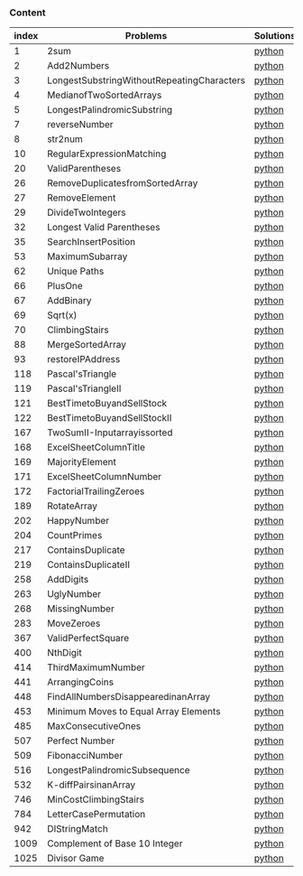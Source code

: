 ### Content 
index|Problems|Solutions
--|--|--
1|2sum|[python](1.2sum.py)
2|Add2Numbers|[python](2.Add2Numbers.py)
3|LongestSubstringWithoutRepeatingCharacters|[python](3.LongestSubstringWithoutRepeatingCharacters.py)
4|MedianofTwoSortedArrays|[python](4.MedianofTwoSortedArrays.py)
5|LongestPalindromicSubstring|[python](5.LongestPalindromicSubstring.py)
7|reverseNumber|[python](7.reverseNumber.py)
8|str2num|[python](8.str2num.py)
10|RegularExpressionMatching|[python](10.RegularExpressionMatching.py)
20|ValidParentheses|[python](20.ValidParentheses.py)
26|RemoveDuplicatesfromSortedArray|[python](26.RemoveDuplicatesfromSortedArray.py)
27|RemoveElement|[python](27.RemoveElement.py)
29|DivideTwoIntegers|[python](29.DivideTwoIntegers.py)
32| Longest Valid Parentheses|[python](32.LongestValidParentheses.py)
35|SearchInsertPosition|[python](35.SearchInsertPosition.py)
53|MaximumSubarray|[python](53.MaximumSubarray.py)
62| Unique Paths|[python](62.UniquePaths.py)
66|PlusOne|[python](66.PlusOne.py)
67|AddBinary|[python](67.AddBinary.py)
69|Sqrt(x)|[python](69.Sqrt(x).py)
70|ClimbingStairs|[python](70.ClimbingStairs.py)
88|MergeSortedArray|[python](88.MergeSortedArray.py)
93|restoreIPAddress|[python](93.restoreIPAddress.py)
118|Pascal'sTriangle|[python](118.Pascal'sTriangle.py)
119|Pascal'sTriangleII|[python](119.Pascal'sTriangleII.py)
121|BestTimetoBuyandSellStock|[python](121.BestTimetoBuyandSellStock.py)
122|BestTimetoBuyandSellStockII|[python](122.BestTimetoBuyandSellStockII.py)
167|TwoSumII-Inputarrayissorted|[python](167.TwoSumII-Inputarrayissorted.py)
168|ExcelSheetColumnTitle|[python](168.ExcelSheetColumnTitle.py)
169|MajorityElement|[python](169.MajorityElement.py)
171|ExcelSheetColumnNumber|[python](171.ExcelSheetColumnNumber.py)
172|FactorialTrailingZeroes|[python](172.FactorialTrailingZeroes.py)
189|RotateArray|[python](189.RotateArray.py)
202|HappyNumber|[python](202.HappyNumber.py)
204|CountPrimes|[python](204.CountPrimes.py)
217|ContainsDuplicate|[python](217.ContainsDuplicate.py)
219|ContainsDuplicateII|[python](219.ContainsDuplicateII.py)
258|AddDigits|[python](258.AddDigits.py)
263|UglyNumber|[python](263.UglyNumber.py)
268|MissingNumber|[python](268.MissingNumber.py)
283|MoveZeroes|[python](283.MoveZeroes.py)
367|ValidPerfectSquare|[python](367.ValidPerfectSquare.py)
400|NthDigit|[python](400.NthDigit.py)
414|ThirdMaximumNumber|[python](414.ThirdMaximumNumber.py)
441|ArrangingCoins|[python](441.ArrangingCoins.py)
448|FindAllNumbersDisappearedinanArray|[python](448.FindAllNumbersDisappearedinanArray.py)
453| Minimum Moves to Equal Array Elements|[python](453.MinimumMovestoEqualArrayElements.py)
485|MaxConsecutiveOnes|[python](485.MaxConsecutiveOnes.py)
507| Perfect Number|[python](507.PerfectNumber.py)
509|FibonacciNumber|[python](509.FibonacciNumber.py)
516|LongestPalindromicSubsequence|[python](516.LongestPalindromicSubsequence.py)
532|K-diffPairsinanArray|[python](532.K-diffPairsinanArray.py)
746|MinCostClimbingStairs|[python](746.MinCostClimbingStairs.py)
784|LetterCasePermutation|[python](784.LetterCasePermutation.py)
942|DIStringMatch|[python](942.DIStringMatch.py)
1009| Complement of Base 10 Integer|[python](1009.ComplementofBase10Integer.py)
1025| Divisor Game|[python](1025.DivisorGame.py)
